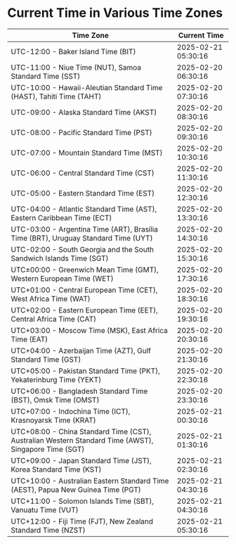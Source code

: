 # Current Time in Various Time Zones

| Time Zone | Current Time |
|-----------|--------------|
| UTC-12:00 - Baker Island Time (BIT) | 2025-02-21 05:30:16 |
| UTC-11:00 - Niue Time (NUT), Samoa Standard Time (SST) | 2025-02-20 06:30:16 |
| UTC-10:00 - Hawaii-Aleutian Standard Time (HAST), Tahiti Time (TAHT) | 2025-02-20 07:30:16 |
| UTC-09:00 - Alaska Standard Time (AKST) | 2025-02-20 08:30:16 |
| UTC-08:00 - Pacific Standard Time (PST) | 2025-02-20 09:30:16 |
| UTC-07:00 - Mountain Standard Time (MST) | 2025-02-20 10:30:16 |
| UTC-06:00 - Central Standard Time (CST) | 2025-02-20 11:30:16 |
| UTC-05:00 - Eastern Standard Time (EST) | 2025-02-20 12:30:16 |
| UTC-04:00 - Atlantic Standard Time (AST), Eastern Caribbean Time (ECT) | 2025-02-20 13:30:16 |
| UTC-03:00 - Argentina Time (ART), Brasília Time (BRT), Uruguay Standard Time (UYT) | 2025-02-20 14:30:16 |
| UTC-02:00 - South Georgia and the South Sandwich Islands Time (SGT) | 2025-02-20 15:30:16 |
| UTC±00:00 - Greenwich Mean Time (GMT), Western European Time (WET) | 2025-02-20 17:30:16 |
| UTC+01:00 - Central European Time (CET), West Africa Time (WAT) | 2025-02-20 18:30:16 |
| UTC+02:00 - Eastern European Time (EET), Central Africa Time (CAT) | 2025-02-20 19:30:16 |
| UTC+03:00 - Moscow Time (MSK), East Africa Time (EAT) | 2025-02-20 20:30:16 |
| UTC+04:00 - Azerbaijan Time (AZT), Gulf Standard Time (GST) | 2025-02-20 21:30:16 |
| UTC+05:00 - Pakistan Standard Time (PKT), Yekaterinburg Time (YEKT) | 2025-02-20 22:30:16 |
| UTC+06:00 - Bangladesh Standard Time (BST), Omsk Time (OMST) | 2025-02-20 23:30:16 |
| UTC+07:00 - Indochina Time (ICT), Krasnoyarsk Time (KRAT) | 2025-02-21 00:30:16 |
| UTC+08:00 - China Standard Time (CST), Australian Western Standard Time (AWST), Singapore Time (SGT) | 2025-02-21 01:30:16 |
| UTC+09:00 - Japan Standard Time (JST), Korea Standard Time (KST) | 2025-02-21 02:30:16 |
| UTC+10:00 - Australian Eastern Standard Time (AEST), Papua New Guinea Time (PGT) | 2025-02-21 04:30:16 |
| UTC+11:00 - Solomon Islands Time (SBT), Vanuatu Time (VUT) | 2025-02-21 04:30:16 |
| UTC+12:00 - Fiji Time (FJT), New Zealand Standard Time (NZST) | 2025-02-21 05:30:16 |
